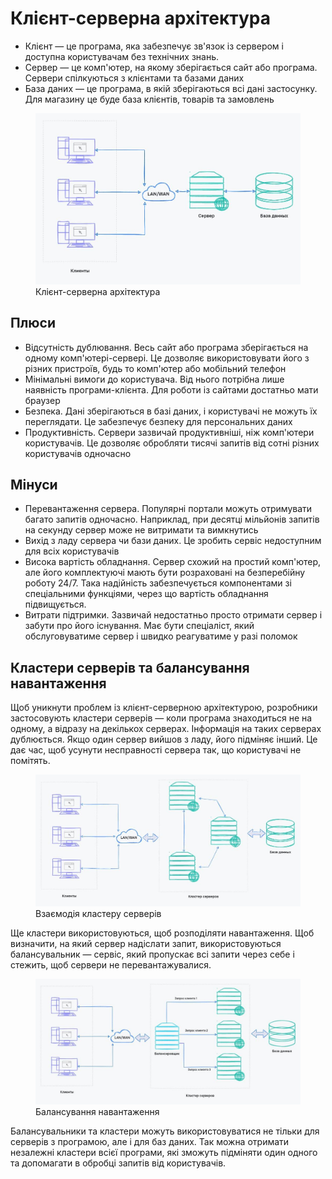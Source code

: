 # Клієнт-серверна архітектура

-   Клієнт — це програма, яка забезпечує зв'язок із сервером і доступна користувачам без технічних знань.
-   Сервер — це комп'ютер, на якому зберігається сайт або програма. Сервери спілкуються з клієнтами та базами даних
-   База даних — це програма, в якій зберігаються всі дані застосунку. Для магазину це буде база клієнтів, товарів та замовлень

<figure>
    <img src="./_images/client_server_1.jpg" style="width: 700px" />
    <figcaption>Клієнт-серверна архітектура</figcaption>
</figure>

## Плюси

-   Відсутність дублювання. Весь сайт або програма зберігається на одному комп'ютері-сервері. Це дозволяє використовувати його з різних пристроїв, будь то комп'ютер або мобільний телефон
-   Мінімальні вимоги до користувача. Від нього потрібна лише наявність програми-клієнта. Для роботи із сайтами достатньо мати браузер
-   Безпека. Дані зберігаються в базі даних, і користувачі не можуть їх переглядати. Це забезпечує безпеку для персональних даних
-   Продуктивність. Сервери зазвичай продуктивніші, ніж комп'ютери користувачів. Це дозволяє обробляти тисячі запитів від сотні різних користувачів одночасно

## Мінуси

-   Перевантаження сервера. Популярні портали можуть отримувати багато запитів одночасно. Наприклад, при десятці мільйонів запитів на секунду сервер може не витримати та вимкнутись
-   Вихід з ладу сервера чи бази даних. Це зробить сервіс недоступним для всіх користувачів
-   Висока вартість обладнання. Сервер схожий на простий комп'ютер, але його комплектуючі мають бути розраховані на безперебійну роботу 24/7. Така надійність забезпечується компонентами зі спеціальними функціями, через що вартість обладнання підвищується.
-   Витрати підтримки. Зазвичай недостатньо просто отримати сервер і забути про його існування. Має бути спеціаліст, який обслуговуватиме сервер і швидко реагуватиме у разі поломок

## Кластери серверів та балансування навантаження

Щоб уникнути проблем із клієнт-серверною архітектурою, розробники застосовують кластери серверів — коли програма знаходиться не на одному, а відразу на декількох серверах. Інформація на таких серверах дублюється. Якщо один сервер вийшов з ладу, його підміняє інший. Це дає час, щоб усунути несправності сервера так, що користувачі не помітять.

<figure>
    <img src="./_images/client_server_2.jpg" style="width: 700px" />
    <figcaption>Взаємодія кластеру серверів</figcaption>
</figure>

Ще кластери використовуються, щоб розподіляти навантаження. Щоб визначити, на який сервер надіслати запит, використовуються балансувальник — сервіс, який пропускає всі запити через себе і стежить, щоб сервери не перевантажувалися.

<figure>
    <img src="./_images/client_server_3.jpg" style="width: 700px" />
    <figcaption>Балансування навантаження</figcaption>
</figure>

Балансувальники та кластери можуть використовуватися не тільки для серверів з програмою, але і для баз даних. Так можна отримати незалежні кластери всієї програми, які зможуть підміняти один одного та допомагати в обробці запитів від користувачів.

